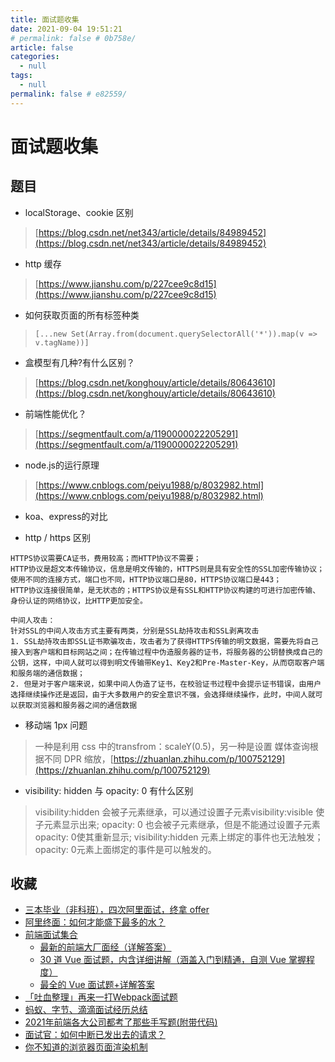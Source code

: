 ```yaml
---
title: 面试题收集
date: 2021-09-04 19:51:21
# permalink: false # 0b758e/
article: false
categories: 
  - null
tags: 
  - null
permalink: false # e82559/
---
```


# 面试题收集




## 题目

- localStorage、cookie 区别
> [https://blog.csdn.net/net343/article/details/84989452](https://blog.csdn.net/net343/article/details/84989452)

- http 缓存
> [https://www.jianshu.com/p/227cee9c8d15](https://www.jianshu.com/p/227cee9c8d15)

- 如何获取页面的所有标签种类
> `[...new Set(Array.from(document.querySelectorAll('*')).map(v => v.tagName))]`

- 盒模型有几种?有什么区别？
> [https://blog.csdn.net/konghouy/article/details/80643610](https://blog.csdn.net/konghouy/article/details/80643610)


- 前端性能优化？
> [https://segmentfault.com/a/1190000022205291](https://segmentfault.com/a/1190000022205291)


- node.js的运行原理
> [https://www.cnblogs.com/peiyu1988/p/8032982.html](https://www.cnblogs.com/peiyu1988/p/8032982.html)

- koa、express的对比

- http / https 区别
```
HTTPS协议需要CA证书，费用较高；而HTTP协议不需要；
HTTP协议是超文本传输协议，信息是明文传输的，HTTPS则是具有安全性的SSL加密传输协议；
使用不同的连接方式，端口也不同，HTTP协议端口是80，HTTPS协议端口是443；
HTTP协议连接很简单，是无状态的；HTTPS协议是有SSL和HTTP协议构建的可进行加密传输、身份认证的网络协议，比HTTP更加安全。

中间人攻击：
针对SSL的中间人攻击方式主要有两类，分别是SSL劫持攻击和SSL剥离攻击
1. SSL劫持攻击即SSL证书欺骗攻击，攻击者为了获得HTTPS传输的明文数据，需要先将自己接入到客户端和目标网站之间；在传输过程中伪造服务器的证书，将服务器的公钥替换成自己的公钥，这样，中间人就可以得到明文传输带Key1、Key2和Pre-Master-Key，从而窃取客户端和服务端的通信数据；
2. 但是对于客户端来说，如果中间人伪造了证书，在校验证书过程中会提示证书错误，由用户选择继续操作还是返回，由于大多数用户的安全意识不强，会选择继续操作，此时，中间人就可以获取浏览器和服务器之间的通信数据
```

- 移动端 1px 问题
> 一种是利用 css 中的transfrom：scaleY(0.5)，另一种是设置 媒体查询根据不同 DPR 缩放，[https://zhuanlan.zhihu.com/p/100752129](https://zhuanlan.zhihu.com/p/100752129)


- visibility: hidden 与 opacity: 0 有什么区别
> visibility:hidden 会被子元素继承，可以通过设置子元素visibility:visible 使子元素显示出来; opacity: 0 也会被子元素继承，但是不能通过设置子元素opacity: 0使其重新显示; visibility:hidden 元素上绑定的事件也无法触发；opacity: 0元素上面绑定的事件是可以触发的。


## 收藏 

- [三本毕业（非科班），四次阿里面试，终拿 offer](https://mp.weixin.qq.com/s/8N14ABzLrAJyUZsZmvpTrA)
- [阿里终面：如何才能盛下最多的水？](https://mp.weixin.qq.com/s/PMsFcmKAk7-fVk9aUwjygA)
- [前端面试集合](https://juejin.cn/column/7004656346549207077)
  - [最新的前端大厂面经（详解答案）](https://juejin.cn/post/7004638318843412493)
  - [30 道 Vue 面试题，内含详细讲解（涵盖入门到精通，自测 Vue 掌握程度）](https://juejin.cn/post/6844903918753808398)
  - [最全的 Vue 面试题+详解答案](https://juejin.cn/post/6961222829979697165)
- [「吐血整理」再来一打Webpack面试题](https://juejin.cn/post/6844904094281236487)
- [蚂蚁、字节、滴滴面试经历总结](https://juejin.cn/post/6844904161830502407)
- [2021年前端各大公司都考了那些手写题(附带代码)](https://juejin.cn/post/7033275515880341512)
- [面试官：如何中断已发出去的请求？](https://juejin.cn/post/7033906910583586829)
- [你不知道的浏览器页面渲染机制](https://juejin.cn/post/6844903815758479374)
